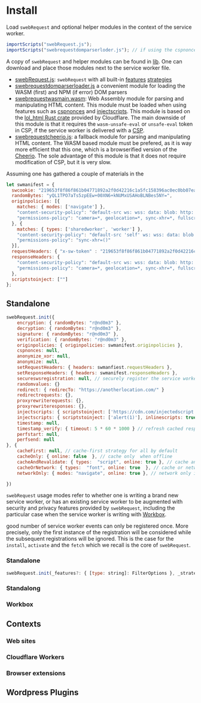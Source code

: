 # Install


Load `swebRequest` and optional helper modules in the context of the service worker.
```javascript
importScripts("swebRequest.js");
importScripts("swebrequestdomparserloder.js"); // if using the cspnonces or injectscripts features
```


A copy of `swebRequest` and helper modules can be found in [lib](lib/). One can download and place those modules next to the service worker file.
- [swebRequest.js](lib/swebRequest.js): `swebRequest` with all built-in [features](features.md) [strategies](strategies.md)
- [swebrequestdomparserloader.js](lib/swebrequestdomparserloader.js) a convenient module for loading the WASM (first) and NPM (if error) 
DOM parsers
- [swebrequestwasmain.wasm](lib/swebrequestwasmain.wasm): Web Assembly module for parsing and manipulating HTML content. This module must be loaded when using features such as [cspnonces](features.md#cspnonces) and [injectscripts](features.md#injectscripts). This module is based on the [lol_html Rust crate](https://crates.io/crates/lol_html) provided by Cloudflare. The main downside of this module is that it requires the `wasm-unsafe-eval` or `unsafe-eval` token in CSP, if the service worker is delivered with a [CSP](https://developer.mozilla.org/en-US/docs/Web/HTTP/Headers/Content-Security-Policy/script-src#unsafe_webassembly_execution). 
- [swebrequestcheerio.js](lib/swebrequestcheerio.js): a fallback module for parsing and manipulating HTML content. The WASM based module must be prefered, as it is way more efficient that this one, which is a browserified version of the [Cheerio](https://www.npmjs.com/package/cheerio). The sole advantage of this module is that it does not require modification of CSP, but it is very slow.

Assuming one has gathered a couple of materials in the 
```javascript
let swmanifest = {
  swcookie: "219653f8f86f861b04771892a2f0d42216c1a5fc158396ac0ec0bb07eaec4ecfb1a3620b7079b0a702b09b9caadf05d2ee47629da2dd16071e6a86a5b8eb98fdca3e97478f0a8e67fe275e80f71deb08e063d031f87b0efd642a9ef7418ef60d", 
  randomBytes: "yQL1TPO7aTs5zpEEw+00XN6+kNUMxUSAHoBLNBes5NY=",
  originpolicies: [{
    matches: { modes: ['navigate'] },
    "content-security-policy": "default-src ws: wss: data: blob: http: https: 'unsafe-inline' 'unsafe-eval'; form-action https: http:; frame-ancestors https:;",
    "permissions-policy": "camera=*, geolocation=*, sync-xhr=*, fullscreen=*, microphone=*, midi=*, document-domain=*"
  }, {
    matches: { types: ['sharedworker', 'worker'] },
    "content-security-policy": "default-src 'self' ws: wss: data: blob: http: https: 'unsafe-inline' 'unsafe-eval';",
    "permissions-policy": "sync-xhr=()"
  }],
  requestHeaders: { "x-sw-token" : "219653f8f86f861b04771892a2f0d42216c1a5fc158396ac0ec0bb07eaec4ecfb1a3620b7079b0a702b09b9caadf05d2ee47629da2dd16071e6a86a5b8eb98fdca3e97478f0a8e67fe275e80f71deb08e063d031f87b0efd642a9ef7418ef60d"},
  responseHeaders: { 
    "content-security-policy": "default-src ws: wss: data: blob: http: https: 'unsafe-inline' 'unsafe-eval'; form-action https: http:; frame-ancestors https:;",
    "permissions-policy": "camera=*, geolocation=*, sync-xhr=*, fullscreen=*, microphone=*, midi=*, document-domain=*"
  },
  scriptstoinject: [""]
};
```


## Standalone
```javascript
swebRequest.init({
    encryption: { randomBytes: "r@nd0m3" },
    decryption: { randomBytes: "r@nd0m3" },
    signature: { randomBytes: "r@nd0m3" },
    verification: { randomBytes: "r@nd0m3" },
    originpolicies: { originpolicies: swmanifest.originpolicies },
    cspnonces: null,
    anonymize_xor: null,
    anonymize: null,
    setRequestHeaders: { headers: swmanfiest.requestHeaders },
    setResponseHeaders: { headers: swmanifest.responseHeaders },
    secureswsregistration: null, // securely register the service worker
    randomvalues: {}
    redirect: { redirecTo: "https://anotherlocation.com/" }
    redirectrequests: {},
    proxyrewriterequests: {},
    proxyrewriteresponses: {}, 
    injectscripts: { scriptstoinject: ['https://cdn.com/injectedscript.js'] },  // inject remote script in all pages
    injectscripts: { scriptstoinject: ['alert(1)'], inlinescripts: true }, // inject inline scripts
    timestamp: null,
    timestamp_verify: { timeout: 5 * 60 * 1000 } // refresh cached responses every 5mn
    perfstart: null,
    perfsend: null
}, {
    cacheFirst: null, // cache-first strategy for all by default
    cacheOnly: { online: false  }, // cache only  when offline
    cacheAndRevalidate: { types:  "script", online: true }, // cache and revalidated for scripts
    cacheOrNetwork: { types:  "font", online: true  }, // cache or network response for fonts
    networkOnly: { modes: "navigate", online: true }, // network only if online, for navigation requests

})
```
`swebRequest` usage modes refer to whether one is writing a brand new service worker, or has an existing service worker to be augmented with security and privacy features provided by `swebRequest`, including the particular case when the service worker is writing with [Workbox](https://developer.chrome.com/docs/workbox/).

 good number of service worker events can only be registered once. More precisely, only the first instance of the registration will be considered while the subsequent registrations will be ignored. This is the case for the `install`, `activate` and the `fetch` which we recall is the core of `swebRequest`. 

### Standalone
```javascript
swebRequest.init(_features?: { [type: string]: FilterOptions }, _strategies?: { [type: string]: FilterOptions }, _stages?: { [type: string]: FilterOptions }, _standalone?: boolean, _phases?: { [type: string ]: boolean } )
```

### Standalong
### Workbox


## Contexts

### Web sites
### Cloudflare Workers
### Browser extensions

## Wordpress Plugins
